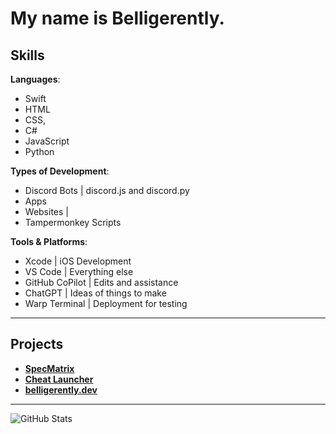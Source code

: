 # My name is Belligerently.

## Skills

**Languages**: 
- Swift
- HTML
- CSS, 
- C#
- JavaScript
- Python

**Types of Development**:
- Discord Bots | discord.js and discord.py
- Apps
- Websites | 
- Tampermonkey Scripts

**Tools & Platforms**:
- Xcode | iOS Development
- VS Code | Everything else
- GitHub CoPilot | Edits and assistance
- ChatGPT | Ideas of things to make
- Warp Terminal | Deployment for testing

---

## Projects

- **[SpecMatrix](https://specmatrix.me/)**
- **[Cheat Launcher](https://cheatlauncher.com)**
- **[belligerently.dev](https://belligerently.dev)**

---

![GitHub Stats](https://github-readme-stats.vercel.app/api?username=Belligerently&show_icons=true&count_private=true&theme=dark)
